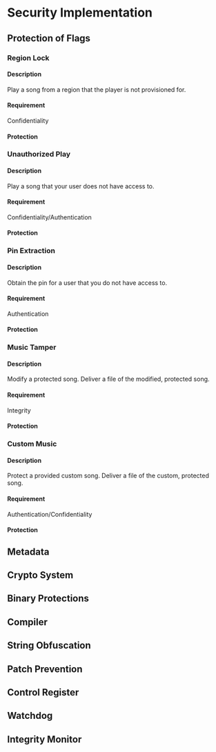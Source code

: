 # Security Implementation
## Protection of Flags
### Region Lock
#### Description
Play a song from a region that the player is not provisioned for.

#### Requirement
Confidentiality

#### Protection


### Unauthorized Play
#### Description
Play a song that your user does not have access to.

#### Requirement
Confidentiality/Authentication

#### Protection


### Pin Extraction
#### Description
Obtain the pin for a user that you do not have access to.

#### Requirement
Authentication

#### Protection

### Music Tamper
#### Description
Modify a protected song. Deliver a file of the modified, protected song.

#### Requirement
Integrity

#### Protection


### Custom Music
#### Description
Protect a provided custom song. Deliver a file of the custom, protected song.

#### Requirement
Authentication/Confidentiality

#### Protection


## Metadata

## Crypto System

## Binary Protections

## Compiler

## String Obfuscation

## Patch Prevention

## Control Register

## Watchdog

## Integrity Monitor
